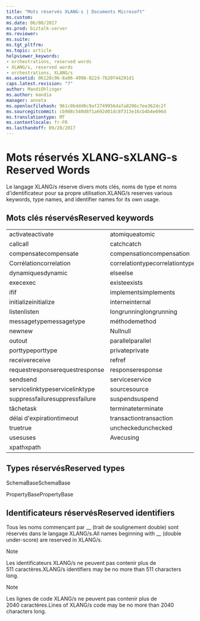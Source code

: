 ```yaml
---
title: "Mots réservés XLANG-s | Documents Microsoft"
ms.custom: 
ms.date: 06/08/2017
ms.prod: biztalk-server
ms.reviewer: 
ms.suite: 
ms.tgt_pltfrm: 
ms.topic: article
helpviewer_keywords:
- orchestrations, reserved words
- XLANG/s, reserved words
- orchestrations, XLANG/s
ms.assetid: 06128c96-8a06-4998-822d-7b20f44291d1
caps.latest.revision: "7"
author: MandiOhlinger
ms.author: mandia
manager: anneta
ms.openlocfilehash: 961c0bddd0c9af2749956da7a8206c7ee362dc2f
ms.sourcegitcommit: cb908c540d8f1a692d01dc8f313e16cb4b4e696d
ms.translationtype: MT
ms.contentlocale: fr-FR
ms.lasthandoff: 09/20/2017
---
```

# <a name="xlang-s-reserved-words"></a><span data-ttu-id="dbf49-102">Mots réservés XLANG-s</span><span class="sxs-lookup"><span data-stu-id="dbf49-102">XLANG-s Reserved Words</span></span>
<span data-ttu-id="dbf49-103">Le langage XLANG/s réserve divers mots clés, noms de type et noms d'identificateur pour sa propre utilisation.</span><span class="sxs-lookup"><span data-stu-id="dbf49-103">XLANG/s reserves various keywords, type names, and identifier names for its own usage.</span></span>  
  
## <a name="reserved-keywords"></a><span data-ttu-id="dbf49-104">Mots clés réservés</span><span class="sxs-lookup"><span data-stu-id="dbf49-104">Reserved keywords</span></span>  
  
||||  
|-|-|-|  
|<span data-ttu-id="dbf49-105">activate</span><span class="sxs-lookup"><span data-stu-id="dbf49-105">activate</span></span>|<span data-ttu-id="dbf49-106">atomique</span><span class="sxs-lookup"><span data-stu-id="dbf49-106">atomic</span></span>|<span data-ttu-id="dbf49-107">body</span><span class="sxs-lookup"><span data-stu-id="dbf49-107">body</span></span>|  
|<span data-ttu-id="dbf49-108">call</span><span class="sxs-lookup"><span data-stu-id="dbf49-108">call</span></span>|<span data-ttu-id="dbf49-109">catch</span><span class="sxs-lookup"><span data-stu-id="dbf49-109">catch</span></span>|<span data-ttu-id="dbf49-110">checked</span><span class="sxs-lookup"><span data-stu-id="dbf49-110">checked</span></span>|  
|<span data-ttu-id="dbf49-111">compensate</span><span class="sxs-lookup"><span data-stu-id="dbf49-111">compensate</span></span>|<span data-ttu-id="dbf49-112">compensation</span><span class="sxs-lookup"><span data-stu-id="dbf49-112">compensation</span></span>|<span data-ttu-id="dbf49-113">construct</span><span class="sxs-lookup"><span data-stu-id="dbf49-113">construct</span></span>|  
|<span data-ttu-id="dbf49-114">Corrélation</span><span class="sxs-lookup"><span data-stu-id="dbf49-114">correlation</span></span>|<span data-ttu-id="dbf49-115">correlationtype</span><span class="sxs-lookup"><span data-stu-id="dbf49-115">correlationtype</span></span>|<span data-ttu-id="dbf49-116">delay</span><span class="sxs-lookup"><span data-stu-id="dbf49-116">delay</span></span>|  
|<span data-ttu-id="dbf49-117">dynamiques</span><span class="sxs-lookup"><span data-stu-id="dbf49-117">dynamic</span></span>|<span data-ttu-id="dbf49-118">else</span><span class="sxs-lookup"><span data-stu-id="dbf49-118">else</span></span>|<span data-ttu-id="dbf49-119">exceptions</span><span class="sxs-lookup"><span data-stu-id="dbf49-119">exceptions</span></span>|  
|<span data-ttu-id="dbf49-120">exec</span><span class="sxs-lookup"><span data-stu-id="dbf49-120">exec</span></span>|<span data-ttu-id="dbf49-121">existe</span><span class="sxs-lookup"><span data-stu-id="dbf49-121">exists</span></span>|<span data-ttu-id="dbf49-122">false</span><span class="sxs-lookup"><span data-stu-id="dbf49-122">false</span></span>|  
|<span data-ttu-id="dbf49-123">if</span><span class="sxs-lookup"><span data-stu-id="dbf49-123">if</span></span>|<span data-ttu-id="dbf49-124">implements</span><span class="sxs-lookup"><span data-stu-id="dbf49-124">implements</span></span>|<span data-ttu-id="dbf49-125">in</span><span class="sxs-lookup"><span data-stu-id="dbf49-125">in</span></span>|  
|<span data-ttu-id="dbf49-126">initialize</span><span class="sxs-lookup"><span data-stu-id="dbf49-126">initialize</span></span>|<span data-ttu-id="dbf49-127">interne</span><span class="sxs-lookup"><span data-stu-id="dbf49-127">internal</span></span>|<span data-ttu-id="dbf49-128">link</span><span class="sxs-lookup"><span data-stu-id="dbf49-128">link</span></span>|  
|<span data-ttu-id="dbf49-129">listen</span><span class="sxs-lookup"><span data-stu-id="dbf49-129">listen</span></span>|<span data-ttu-id="dbf49-130">longrunning</span><span class="sxs-lookup"><span data-stu-id="dbf49-130">longrunning</span></span>|<span data-ttu-id="dbf49-131">message</span><span class="sxs-lookup"><span data-stu-id="dbf49-131">message</span></span>|  
|<span data-ttu-id="dbf49-132">messagetype</span><span class="sxs-lookup"><span data-stu-id="dbf49-132">messagetype</span></span>|<span data-ttu-id="dbf49-133">méthode</span><span class="sxs-lookup"><span data-stu-id="dbf49-133">method</span></span>|<span data-ttu-id="dbf49-134">module</span><span class="sxs-lookup"><span data-stu-id="dbf49-134">module</span></span>|  
|<span data-ttu-id="dbf49-135">new</span><span class="sxs-lookup"><span data-stu-id="dbf49-135">new</span></span>|<span data-ttu-id="dbf49-136">Null</span><span class="sxs-lookup"><span data-stu-id="dbf49-136">null</span></span>|<span data-ttu-id="dbf49-137">oneway</span><span class="sxs-lookup"><span data-stu-id="dbf49-137">oneway</span></span>|  
|<span data-ttu-id="dbf49-138">out</span><span class="sxs-lookup"><span data-stu-id="dbf49-138">out</span></span>|<span data-ttu-id="dbf49-139">parallel</span><span class="sxs-lookup"><span data-stu-id="dbf49-139">parallel</span></span>|<span data-ttu-id="dbf49-140">port</span><span class="sxs-lookup"><span data-stu-id="dbf49-140">port</span></span>|  
|<span data-ttu-id="dbf49-141">porttype</span><span class="sxs-lookup"><span data-stu-id="dbf49-141">porttype</span></span>|<span data-ttu-id="dbf49-142">private</span><span class="sxs-lookup"><span data-stu-id="dbf49-142">private</span></span>|<span data-ttu-id="dbf49-143">public</span><span class="sxs-lookup"><span data-stu-id="dbf49-143">public</span></span>|  
|<span data-ttu-id="dbf49-144">receive</span><span class="sxs-lookup"><span data-stu-id="dbf49-144">receive</span></span>|<span data-ttu-id="dbf49-145">ref</span><span class="sxs-lookup"><span data-stu-id="dbf49-145">ref</span></span>|<span data-ttu-id="dbf49-146">Demande</span><span class="sxs-lookup"><span data-stu-id="dbf49-146">request</span></span>|  
|<span data-ttu-id="dbf49-147">requestresponse</span><span class="sxs-lookup"><span data-stu-id="dbf49-147">requestresponse</span></span>|<span data-ttu-id="dbf49-148">response</span><span class="sxs-lookup"><span data-stu-id="dbf49-148">response</span></span>|<span data-ttu-id="dbf49-149">portée</span><span class="sxs-lookup"><span data-stu-id="dbf49-149">scope</span></span>|  
|<span data-ttu-id="dbf49-150">send</span><span class="sxs-lookup"><span data-stu-id="dbf49-150">send</span></span>|<span data-ttu-id="dbf49-151">service</span><span class="sxs-lookup"><span data-stu-id="dbf49-151">service</span></span>|<span data-ttu-id="dbf49-152">servicelink</span><span class="sxs-lookup"><span data-stu-id="dbf49-152">servicelink</span></span>|  
|<span data-ttu-id="dbf49-153">servicelinktype</span><span class="sxs-lookup"><span data-stu-id="dbf49-153">servicelinktype</span></span>|<span data-ttu-id="dbf49-154">source</span><span class="sxs-lookup"><span data-stu-id="dbf49-154">source</span></span>|<span data-ttu-id="dbf49-155">succeeded</span><span class="sxs-lookup"><span data-stu-id="dbf49-155">succeeded</span></span>|  
|<span data-ttu-id="dbf49-156">suppressfailure</span><span class="sxs-lookup"><span data-stu-id="dbf49-156">suppressfailure</span></span>|<span data-ttu-id="dbf49-157">suspend</span><span class="sxs-lookup"><span data-stu-id="dbf49-157">suspend</span></span>|<span data-ttu-id="dbf49-158">target</span><span class="sxs-lookup"><span data-stu-id="dbf49-158">target</span></span>|  
|<span data-ttu-id="dbf49-159">tâche</span><span class="sxs-lookup"><span data-stu-id="dbf49-159">task</span></span>|<span data-ttu-id="dbf49-160">terminate</span><span class="sxs-lookup"><span data-stu-id="dbf49-160">terminate</span></span>|<span data-ttu-id="dbf49-161">throw</span><span class="sxs-lookup"><span data-stu-id="dbf49-161">throw</span></span>|  
|<span data-ttu-id="dbf49-162">délai d'expiration</span><span class="sxs-lookup"><span data-stu-id="dbf49-162">timeout</span></span>|<span data-ttu-id="dbf49-163">transaction</span><span class="sxs-lookup"><span data-stu-id="dbf49-163">transaction</span></span>|<span data-ttu-id="dbf49-164">transform</span><span class="sxs-lookup"><span data-stu-id="dbf49-164">transform</span></span>|  
|<span data-ttu-id="dbf49-165">true</span><span class="sxs-lookup"><span data-stu-id="dbf49-165">true</span></span>|<span data-ttu-id="dbf49-166">unchecked</span><span class="sxs-lookup"><span data-stu-id="dbf49-166">unchecked</span></span>|<span data-ttu-id="dbf49-167">until</span><span class="sxs-lookup"><span data-stu-id="dbf49-167">until</span></span>|  
|<span data-ttu-id="dbf49-168">uses</span><span class="sxs-lookup"><span data-stu-id="dbf49-168">uses</span></span>|<span data-ttu-id="dbf49-169">Avec</span><span class="sxs-lookup"><span data-stu-id="dbf49-169">using</span></span>|<span data-ttu-id="dbf49-170">while</span><span class="sxs-lookup"><span data-stu-id="dbf49-170">while</span></span>|  
|<span data-ttu-id="dbf49-171">xpath</span><span class="sxs-lookup"><span data-stu-id="dbf49-171">xpath</span></span>|||  
  
## <a name="reserved-types"></a><span data-ttu-id="dbf49-172">Types réservés</span><span class="sxs-lookup"><span data-stu-id="dbf49-172">Reserved types</span></span>  
 <span data-ttu-id="dbf49-173">SchemaBase</span><span class="sxs-lookup"><span data-stu-id="dbf49-173">SchemaBase</span></span>  
  
 <span data-ttu-id="dbf49-174">PropertyBase</span><span class="sxs-lookup"><span data-stu-id="dbf49-174">PropertyBase</span></span>  
  
## <a name="reserved-identifiers"></a><span data-ttu-id="dbf49-175">Identificateurs réservés</span><span class="sxs-lookup"><span data-stu-id="dbf49-175">Reserved identifiers</span></span>  
 <span data-ttu-id="dbf49-176">Tous les noms commençant par __ (trait de soulignement double) sont réservés dans le langage XLANG/s.</span><span class="sxs-lookup"><span data-stu-id="dbf49-176">All names beginning with __ (double under-score) are reserved in XLANG/s.</span></span>  
  
> [!NOTE]
>  <span data-ttu-id="dbf49-177">Les identificateurs XLANG/s ne peuvent pas contenir plus de 511 caractères.</span><span class="sxs-lookup"><span data-stu-id="dbf49-177">XLANG/s identifiers may be no more than 511 characters long.</span></span>  
  
> [!NOTE]
>  <span data-ttu-id="dbf49-178">Les lignes de code XLANG/s ne peuvent pas contenir plus de 2040 caractères.</span><span class="sxs-lookup"><span data-stu-id="dbf49-178">Lines of XLANG/s code may be no more than 2040 characters long.</span></span>